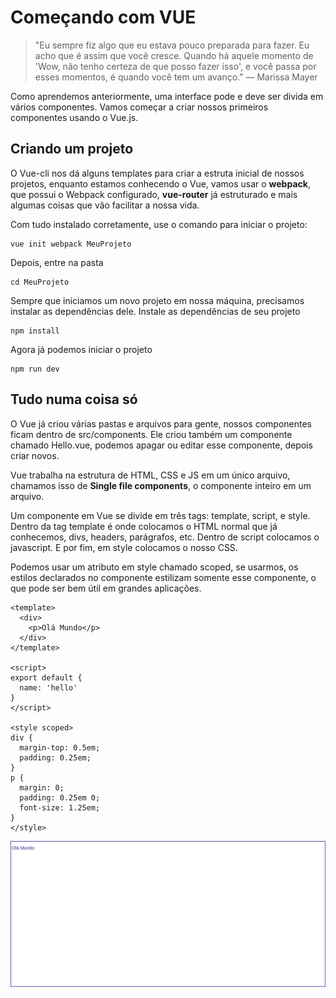 # Começando com VUE

> "Eu sempre fiz algo que eu estava pouco preparada para fazer. Eu acho que é assim que você cresce. Quando há aquele momento de 'Wow, não tenho certeza de que posso fazer isso', e você passa por esses momentos, é quando você tem um avanço."
> — Marissa Mayer

Como aprendemos anteriormente, uma interface pode e deve ser divida em vários componentes. Vamos começar a criar nossos primeiros componentes usando o Vue.js.

## Criando um projeto

O Vue-cli nos dá alguns templates para criar a estruta inicial de nossos projetos, enquanto estamos conhecendo o Vue, vamos usar o **webpack**, que possui o Webpack configurado, **vue-router** já estruturado e mais algumas coisas que vão facilitar a nossa vida.

Com tudo instalado corretamente, use o comando para iniciar o projeto:

```
vue init webpack MeuProjeto
```

Depois, entre na pasta

```
cd MeuProjeto
```

Sempre que iniciamos um novo projeto em nossa máquina, precisamos instalar as dependências dele. Instale as dependências de seu projeto

```
npm install
```

Agora já podemos iniciar o projeto

```
npm run dev
```


## Tudo numa coisa só

O Vue já criou várias pastas e arquivos para gente, nossos componentes ficam dentro de src/components. Ele criou também um componente chamado Hello.vue, podemos apagar ou editar esse componente, depois criar novos.

Vue trabalha na estrutura de HTML, CSS e JS em um único arquivo, chamamos isso de **Single file components**, o componente inteiro em um arquivo.

Um componente em Vue se divide em três tags: template, script, e style. Dentro da tag template é onde colocamos o HTML normal que já conhecemos, divs, headers, parágrafos, etc. Dentro de script colocamos o javascript. E por fim, em style colocamos o nosso CSS.

Podemos usar um atributo em style chamado scoped, se usarmos, os estilos declarados no componente estilizam somente esse componente, o que pode ser bem útil em grandes aplicações.

```vue
<template>
  <div>
    <p>Olá Mundo</p>
  </div>
</template>

<script>
export default {
  name: 'hello'
}
</script>

<style scoped>
div {
  margin-top: 0.5em;
  padding: 0.25em;
}
p {
  margin: 0;
  padding: 0.25em 0;
  font-size: 1.25em;
}
</style>
```

![olavue](assets/01.png)